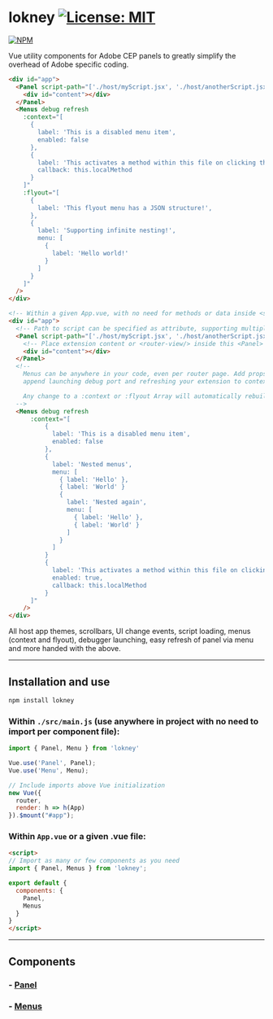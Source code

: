 # lokney [![License: MIT](https://img.shields.io/badge/License-MIT-yellow.svg)](https://opensource.org/licenses/MIT)

[![NPM](https://nodei.co/npm/lokney.png)](https://nodei.co/npm/lokney/)

Vue utility components for Adobe CEP panels to greatly simplify the overhead of Adobe specific coding.

```html
<div id="app">
  <Panel script-path="['./host/myScript.jsx', './host/anotherScript.jsx']">
    <div id="content"></div>
  </Panel>
  <Menus debug refresh
    :context="[
      {
        label: 'This is a disabled menu item',
        enabled: false
      },
      {
        label: 'This activates a method within this file on clicking this item',
        callback: this.localMethod
      }
    ]"
    :flyout="[
      {
        label: 'This flyout menu has a JSON structure!',
      },
      {
        label: 'Supporting infinite nesting!',
        menu: [
          {
            label: 'Hello world!'
          }
        ]
      }
    ]"
  />
</div>
```

```html
<!-- Within a given App.vue, with no need for methods or data inside <script> -->
<div id="app">
  <!-- Path to script can be specified as attribute, supporting multiple files -->
  <Panel script-path="['./host/myScript.jsx', './host/anotherScript.jsx']">
    <!-- Place extension content or <router-view/> inside this <Panel> component -->
    <div id="content"></div>
  </Panel>
  <!-- 
    Menus can be anywhere in your code, even per router page. Add props like "debug" and "refresh" to easily 
    append launching debug port and refreshing your extension to context and flyout menus.

    Any change to a :context or :flyout Array will automatically rebuild the given menu and update instantly.
  -->
  <Menus debug refresh
      :context="[
          {
            label: 'This is a disabled menu item',
            enabled: false
          },
          {
            label: 'Nested menus',
            menu: [
              { label: 'Hello' },
              { label: 'World' }
              {
                label: 'Nested again',
                menu: [
                  { label: 'Hello' },
                  { label: 'World' }
                ]
              }
            ]
          }
          {
            label: 'This activates a method within this file on clicking this item',
            enabled: true,
            callback: this.localMethod
          }
      ]"
    />
</div>
```

All host app themes, scrollbars, UI change events, script loading, menus (context and flyout), debugger launching, easy refresh of panel via menu and more handed with the above.

---

## Installation and use

```bash
npm install lokney
```

### Within `./src/main.js` (use anywhere in project with no need to import per component file):

```js
import { Panel, Menu } from 'lokney'

Vue.use('Panel', Panel);
Vue.use('Menu', Menu);

// Include imports above Vue initialization
new Vue({
  router,
  render: h => h(App)
}).$mount("#app");
```

### Within `App.vue` or a given .vue file:

```html
<script>
// Import as many or few components as you need
import { Panel, Menus } from 'lokney';

export default {
  components: {
    Panel,
    Menus
  }
}
</script>
```
---

## Components

### - [Panel](https://github.com/Inventsable/lokney/tree/master/components/Panel)
### - [Menus](https://github.com/Inventsable/lokney/tree/master/components/Menus)



